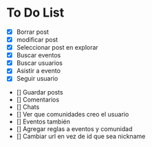 # To Do List

- [x] Borrar post
- [x] modificar post
- [x] Seleccionar post en explorar
- [x] Buscar eventos
- [x] Buscar usuarios
- [x] Asistir a evento
- [x] Seguir usuario
- [] Guardar posts
- [] Comentarios
- [] Chats
- [] Ver que comunidades creo el usuario
- [] Eventos también
- [] Agregar reglas a eventos y comunidad
- [] Cambiar url en vez de id que sea nickname
